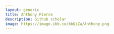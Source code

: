 ```yaml
---
layout: generic
title: Anthony Pierce
description: Github scholar
image: https://image.ibb.co/kbQzZa/Anthony.png
---
```

